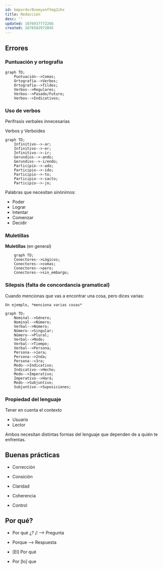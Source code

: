 ```yaml
---
id: kmpxrdvr0voeyonftmg2ihx
title: Redacción
desc: ''
updated: 1676937772266
created: 1676502972845
---
```

## Errores
### Puntuación y ortografía
```mermaid
graph TD;
    Puntuación-->Comas;
    Ortografía-->Verbos;
    Ortografía-->Tildes;
    Verbos-->Regulares;
    Verbos-->Pasado/Futuro;
    Verbos-->Indicativos;
```

### Uso de verbos
Perífrasis verbales innecesarias

Verbos y Verboides
```mermaid
graph TD;
    Infinitivo-->-ar;
    Infinitivo-->-er;
    Infinitivo-->-ir;
    Gerundios-->-ando;
    Gerundios-->-i/endo;
    Participio-->-ado;
    Participio-->-ido;
    Participio-->-to;
    Participio-->-sacto;
    Participio-->-jo;
```

Palabras que necesitan sinónimos:
* Poder
* Lograr
* Intentar
* Comenzar
* Decidir

### Muletillas
**Muletillas** (en general)

```mermaid
    graph TD;
    Conectores-->Lógicos;
    Conectores-->comas;
    Conectores-->pero;
    Conectores-->sin_embargo;
```


### Silepsis (falta de concordancia gramatical)
Cuando mencionas que vas a encontrar una cosa, pero dices varias:

    Un ejemplo, *menciona varias cosas*

```mermaid
graph TD;
    Nominal-->Género;
    Nominal-->Número;
    Verbal-->Número;
    Número-->Singular;
    Número-->Plural;
    Verbal-->Modo;
    Verbal-->Tiempo;
    Verbal-->Persona;
    Persona-->1era;
    Persona-->2nda;
    Persona-->3ra;
    Modo-->Indicativo;
    Indicativo-->Hecho;
    Modo-->Imperativo;
    Imperativo-->Hará;
    Modo-->Subjuntivo;
    Subjuntivo-->Suposiciones;
```

### Propiedad del lenguaje
Tener en cuenta el contexto
* Usuario
* Lector

Ambos necesitan distintas formas del lenguaje que dependen de a quién te enfrentas.

## Buenas prácticas
* Corrección

* Consición

* Claridad

* Coherencia

* Control

## Por qué?
* Por qué ¿? ¡! --> Pregunta

* Porque --> Respuesta

* [El] Por qué

* Por [lo] que